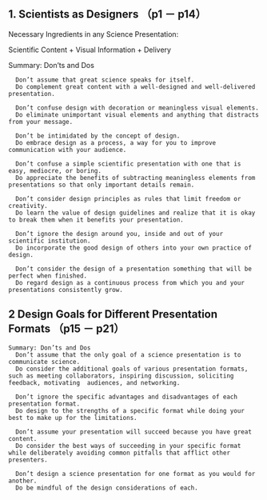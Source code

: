 ## 1. Scientists as Designers （p1 － p14）

Necessary Ingredients in any Science Presentation:

  Scientific Content + Visual Information + Delivery
  
  Summary: Don’ts and Dos
  
      Don’t assume that great science speaks for itself.
      Do complement great content with a well-designed and well-delivered presentation.
      
      Don’t confuse design with decoration or meaningless visual elements.
      Do eliminate unimportant visual elements and anything that distracts from your message.
      
      Don’t be intimidated by the concept of design.
      Do embrace design as a process, a way for you to improve communication with your audience.
      
      Don’t confuse a simple scientific presentation with one that is easy, mediocre, or boring.
      Do appreciate the benefits of subtracting meaningless elements from presentations so that only important details remain.
      
      Don’t consider design principles as rules that limit freedom or creativity.
      Do learn the value of design guidelines and realize that it is okay to break them when it benefits your presentation.
      
      Don’t ignore the design around you, inside and out of your scientific institution.
      Do incorporate the good design of others into your own practice of design.
      
      Don’t consider the design of a presentation something that will be perfect when finished.
      Do regard design as a continuous process from which you and your presentations consistently grow.
      
## 2 Design Goals for Different Presentation Formats （p15 － p21）

    Summary: Don’ts and Dos
      Don’t assume that the only goal of a science presentation is to communicate science.
      Do consider the additional goals of various presentation formats, such as meeting collaborators, inspiring discussion, soliciting feedback, motivating  audiences, and networking.
      
      Don’t ignore the specific advantages and disadvantages of each presentation format.
      Do design to the strengths of a specific format while doing your best to make up for the limitations.
      
      Don’t assume your presentation will succeed because you have great content.
      Do consider the best ways of succeeding in your specific format while deliberately avoiding common pitfalls that afflict other presenters.
      
      Don’t design a science presentation for one format as you would for another.
      Do be mindful of the design considerations of each.
      
      
      
  
  
